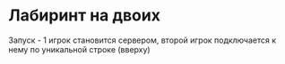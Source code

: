 # Лабиринт на двоих
Запуск - 1 игрок становится сервером, второй игрок подключается к нему по уникальной строке (вверху)
